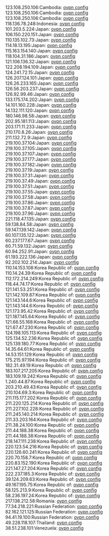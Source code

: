 123.108.250.106:Cambodia: [ovpn config](vpn/123_108_250_106.ovpn)  
123.108.250.106:Cambodia: [ovpn config](vpn/123_108_250_106.ovpn)  
123.108.250.106:Cambodia: [ovpn config](vpn/123_108_250_106.ovpn)  
118.136.78.248:Indonesia: [ovpn config](vpn/118_136_78_248.ovpn)  
101.203.5.224:Japan: [ovpn config](vpn/101_203_5_224.ovpn)  
106.150.220.151:Japan: [ovpn config](vpn/106_150_220_151.ovpn)  
110.135.102.73:Japan: [ovpn config](vpn/110_135_102_73.ovpn)  
114.18.13.195:Japan: [ovpn config](vpn/114_18_13_195.ovpn)  
115.163.154.140:Japan: [ovpn config](vpn/115_163_154_140.ovpn)  
118.104.31.186:Japan: [ovpn config](vpn/118_104_31_186.ovpn)  
121.106.136.32:Japan: [ovpn config](vpn/121_106_136_32.ovpn)  
122.208.194.109:Japan: [ovpn config](vpn/122_208_194_109.ovpn)  
124.241.72.15:Japan: [ovpn config](vpn/124_241_72_15.ovpn)  
126.207.124.101:Japan: [ovpn config](vpn/126_207_124_101.ovpn)  
126.26.233.165:Japan: [ovpn config](vpn/126_26_233_165.ovpn)  
126.56.203.237:Japan: [ovpn config](vpn/126_56_203_237.ovpn)  
126.92.99.46:Japan: [ovpn config](vpn/126_92_99_46.ovpn)  
133.175.174.202:Japan: [ovpn config](vpn/133_175_174_202.ovpn)  
14.101.160.228:Japan: [ovpn config](vpn/14_101_160_228.ovpn)  
14.132.111.120:Japan: [ovpn config](vpn/14_132_111_120.ovpn)  
180.146.98.58:Japan: [ovpn config](vpn/180_146_98_58.ovpn)  
202.95.181.113:Japan: [ovpn config](vpn/202_95_181_113.ovpn)  
203.171.11.233:Japan: [ovpn config](vpn/203_171_11_233.ovpn)  
210.170.8.26:Japan: [ovpn config](vpn/210_170_8_26.ovpn)  
211.132.72.9:Japan: [ovpn config](vpn/211_132_72_9.ovpn)  
219.100.37.104:Japan: [ovpn config](vpn/219_100_37_104.ovpn)  
219.100.37.105:Japan: [ovpn config](vpn/219_100_37_105.ovpn)  
219.100.37.107:Japan: [ovpn config](vpn/219_100_37_107.ovpn)  
219.100.37.177:Japan: [ovpn config](vpn/219_100_37_177.ovpn)  
219.100.37.182:Japan: [ovpn config](vpn/219_100_37_182.ovpn)  
219.100.37.19:Japan: [ovpn config](vpn/219_100_37_19.ovpn)  
219.100.37.31:Japan: [ovpn config](vpn/219_100_37_31.ovpn)  
219.100.37.49:Japan: [ovpn config](vpn/219_100_37_49.ovpn)  
219.100.37.51:Japan: [ovpn config](vpn/219_100_37_51.ovpn)  
219.100.37.55:Japan: [ovpn config](vpn/219_100_37_55.ovpn)  
219.100.37.58:Japan: [ovpn config](vpn/219_100_37_58.ovpn)  
219.100.37.86:Japan: [ovpn config](vpn/219_100_37_86.ovpn)  
219.100.37.87:Japan: [ovpn config](vpn/219_100_37_87.ovpn)  
219.100.37.96:Japan: [ovpn config](vpn/219_100_37_96.ovpn)  
221.118.47.135:Japan: [ovpn config](vpn/221_118_47_135.ovpn)  
59.138.84.58:Japan: [ovpn config](vpn/59_138_84_58.ovpn)  
59.147.139.142:Japan: [ovpn config](vpn/59_147_139_142.ovpn)  
60.107.135.122:Japan: [ovpn config](vpn/60_107_135_122.ovpn)  
60.237.177.67:Japan: [ovpn config](vpn/60_237_177_67.ovpn)  
60.71.59.132:Japan: [ovpn config](vpn/60_71_59_132.ovpn)  
60.94.252.91:Japan: [ovpn config](vpn/60_94_252_91.ovpn)  
61.193.222.136:Japan: [ovpn config](vpn/61_193_222_136.ovpn)  
92.202.102.214:Japan: [ovpn config](vpn/92_202_102_214.ovpn)  
110.14.153.108:Korea Republic of: [ovpn config](vpn/110_14_153_108.ovpn)  
110.14.24.39:Korea Republic of: [ovpn config](vpn/110_14_24_39.ovpn)  
112.172.214.249:Korea Republic of: [ovpn config](vpn/112_172_214_249.ovpn)  
118.44.74.17:Korea Republic of: [ovpn config](vpn/118_44_74_17.ovpn)  
121.141.53.251:Korea Republic of: [ovpn config](vpn/121_141_53_251.ovpn)  
121.142.109.87:Korea Republic of: [ovpn config](vpn/121_142_109_87.ovpn)  
121.143.144.6:Korea Republic of: [ovpn config](vpn/121_143_144_6.ovpn)  
121.143.144.6:Korea Republic of: [ovpn config](vpn/121_143_144_6.ovpn)  
121.173.95.42:Korea Republic of: [ovpn config](vpn/121_173_95_42.ovpn)  
121.187.145.64:Korea Republic of: [ovpn config](vpn/121_187_145_64.ovpn)  
121.66.55.168:Korea Republic of: [ovpn config](vpn/121_66_55_168.ovpn)  
121.67.47.230:Korea Republic of: [ovpn config](vpn/121_67_47_230.ovpn)  
124.198.105.113:Korea Republic of: [ovpn config](vpn/124_198_105_113.ovpn)  
125.134.52.236:Korea Republic of: [ovpn config](vpn/125_134_52_236.ovpn)  
125.139.180.77:Korea Republic of: [ovpn config](vpn/125_139_180_77.ovpn)  
14.35.64.61:Korea Republic of: [ovpn config](vpn/14_35_64_61.ovpn)  
14.53.151.129:Korea Republic of: [ovpn config](vpn/14_53_151_129.ovpn)  
175.215.97.194:Korea Republic of: [ovpn config](vpn/175_215_97_194.ovpn)  
182.31.49.19:Korea Republic of: [ovpn config](vpn/182_31_49_19.ovpn)  
183.107.217.205:Korea Republic of: [ovpn config](vpn/183_107_217_205.ovpn)  
183.109.19.242:Korea Republic of: [ovpn config](vpn/183_109_19_242.ovpn)  
1.240.44.87:Korea Republic of: [ovpn config](vpn/1_240_44_87.ovpn)  
203.210.49.43:Korea Republic of: [ovpn config](vpn/203_210_49_43.ovpn)  
210.104.69.3:Korea Republic of: [ovpn config](vpn/210_104_69_3.ovpn)  
211.115.177.202:Korea Republic of: [ovpn config](vpn/211_115_177_202.ovpn)  
211.220.125.214:Korea Republic of: [ovpn config](vpn/211_220_125_214.ovpn)  
211.227.102.228:Korea Republic of: [ovpn config](vpn/211_227_102_228.ovpn)  
211.245.140.214:Korea Republic of: [ovpn config](vpn/211_245_140_214.ovpn)  
211.33.203.164:Korea Republic of: [ovpn config](vpn/211_33_203_164.ovpn)  
211.38.24.100:Korea Republic of: [ovpn config](vpn/211_38_24_100.ovpn)  
211.44.188.38:Korea Republic of: [ovpn config](vpn/211_44_188_38.ovpn)  
211.44.188.38:Korea Republic of: [ovpn config](vpn/211_44_188_38.ovpn)  
218.147.111.238:Korea Republic of: [ovpn config](vpn/218_147_111_238.ovpn)  
220.123.54.216:Korea Republic of: [ovpn config](vpn/220_123_54_216.ovpn)  
220.126.60.241:Korea Republic of: [ovpn config](vpn/220_126_60_241.ovpn)  
220.70.158.7:Korea Republic of: [ovpn config](vpn/220_70_158_7.ovpn)  
220.83.152.190:Korea Republic of: [ovpn config](vpn/220_83_152_190.ovpn)  
221.147.27.204:Korea Republic of: [ovpn config](vpn/221_147_27_204.ovpn)  
222.237.185.3:Korea Republic of: [ovpn config](vpn/222_237_185_3.ovpn)  
39.124.209.63:Korea Republic of: [ovpn config](vpn/39_124_209_63.ovpn)  
49.167.195.75:Korea Republic of: [ovpn config](vpn/49_167_195_75.ovpn)  
58.125.213.9:Korea Republic of: [ovpn config](vpn/58_125_213_9.ovpn)  
58.236.197.24:Korea Republic of: [ovpn config](vpn/58_236_197_24.ovpn)  
217.138.212.58:Romania: [ovpn config](vpn/217_138_212_58.ovpn)  
77.34.218.221:Russian Federation: [ovpn config](vpn/77_34_218_221.ovpn)  
82.162.121.125:Russian Federation: [ovpn config](vpn/82_162_121_125.ovpn)  
94.41.19.100:Russian Federation: [ovpn config](vpn/94_41_19_100.ovpn)  
49.228.118.107:Thailand: [ovpn config](vpn/49_228_118_107.ovpn)  
38.51.238.101:Venezuela: [ovpn config](vpn/38_51_238_101.ovpn)  

